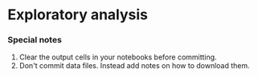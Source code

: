 # Exploratory analysis

### Special notes

1. Clear the output cells in your notebooks before committing.
1. Don't commit data files. Instead add notes on how to download them.
